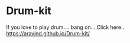 # Drum-kit

If you love to play drum....
bang on... Click here..
https://aravind.github.io/Drum-kit/
